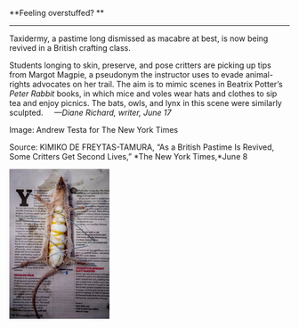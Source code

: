 **Feeling overstuffed? **

****

Taxidermy, a pastime long dismissed as macabre at best, is now being revived in a British crafting class.

Students longing to skin, preserve, and pose critters are picking up tips from Margot Magpie, a pseudonym the instructor uses to evade animal-rights advocates on her trail. The aim is to mimic scenes in Beatrix Potter’s *Peter Rabbit* books, in which mice and voles wear hats and clothes to sip tea and enjoy picnics. The bats, owls, and lynx in this scene were similarly sculpted.     *—Diane Richard, writer, June 17*

Image: Andrew Testa for The New York Times

Source: KIMIKO DE FREYTAS-TAMURA, “As a British Pastime Is Revived, Some Critters Get Second Lives,” *The New York Times,*June 8

![](../images/14-06-17_2008.79_TaxidermyEDIT-1.jpeg)

